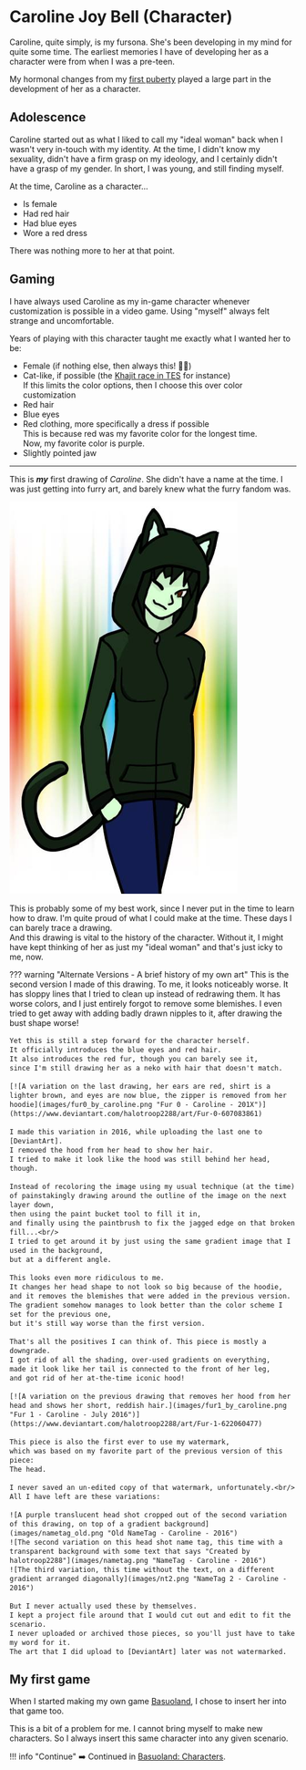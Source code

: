 # Caroline Joy Bell (Character)

Caroline, quite simply, is my fursona. She's been developing in my mind for quite some time.
The earliest memories I have of developing her as a character were from when I was a pre-teen.

My hormonal changes from my [first puberty](https://lexicon.library.lgbt/definitions/second-puberty/)
played a large part in the development of her as a character.

## Adolescence

Caroline started out as what I liked to call my "ideal woman" back when I wasn't very
in-touch with my identity. At the time, I didn't know my sexuality, didn't have a firm grasp
on my ideology, and I certainly didn't have a grasp of my gender.
In short, I was young, and still finding myself.

At the time, Caroline as a character...

- Is female
- Had red hair
- Had blue eyes
- Wore a red dress

There was nothing more to her at that point.

## Gaming

I have always used Caroline as my in-game character whenever customization is possible in
a video game. Using "myself" always felt strange and uncomfortable.

Years of playing with this character taught me exactly what I wanted her to be:

- Female (if nothing else, then always this! :transgender_flag:)
- Cat-like, if possible (the [Khajit race in TES](https://elderscrolls.fandom.com/wiki/Khajiit) for instance)<br/>
  If this limits the color options, then I choose this over color customization
- Red hair
- Blue eyes
- Red clothing, more specifically a dress if possible<br/>
  This is because red was my favorite color for the longest time.<br/>
  Now, my favorite color is purple.
- Slightly pointed jaw

---

This is ***my*** first drawing of *Caroline*. She didn't have a name at the time.
I was just getting into furry art, and barely knew what the furry fandom was.

![A neko girl wearing a dark green hoodie and blue jeans, her hair is a dark brown that almost matches her hoodie, and her cat ears match her hair, there's a highlight on the tip of her tail that almost looks like a color splotch](images/fur0_old_by_caroline.jpg "Fur 0 (old) - Caroline - 201X")

This is probably some of my best work, since I never put in the time to learn how to draw.
I'm quite proud of what I could make at the time. These days I can barely trace a drawing.<br/>
And this drawing is vital to the history of the character.
Without it, I might have kept thinking of her as just
my "ideal woman" and that's just icky to me, now.

??? warning "Alternate Versions - A brief history of my own art"
    This is the second version I made of this drawing.
    To me, it looks noticeably worse.
    It has sloppy lines that I tried to clean up instead of redrawing them.
    It has worse colors, and I just entirely forgot to remove some blemishes.
    I even tried to get away with adding badly drawn nipples to it,
    after drawing the bust shape worse!

    Yet this is still a step forward for the character herself.
    It officially introduces the blue eyes and red hair.
    It also introduces the red fur, though you can barely see it,
    since I'm still drawing her as a neko with hair that doesn't match.

    [![A variation on the last drawing, her ears are red, shirt is a lighter brown, and eyes are now blue, the zipper is removed from her hoodie](images/fur0_by_caroline.png "Fur 0 - Caroline - 201X")](https://www.deviantart.com/halotroop2288/art/Fur-0-607083861)

    I made this variation in 2016, while uploading the last one to [DeviantArt].
    I removed the hood from her head to show her hair.
    I tried to make it look like the hood was still behind her head, though.

    Instead of recoloring the image using my usual technique (at the time)
    of painstakingly drawing around the outline of the image on the next layer down,
    then using the paint bucket tool to fill it in,
    and finally using the paintbrush to fix the jagged edge on that broken fill...<br/>
    I tried to get around it by just using the same gradient image that I used in the background,
    but at a different angle.

    This looks even more ridiculous to me.
    It changes her head shape to not look so big because of the hoodie,
    and it removes the blemishes that were added in the previous version.
    The gradient somehow manages to look better than the color scheme I set for the previous one,
    but it's still way worse than the first version.

    That's all the positives I can think of. This piece is mostly a downgrade.
    I got rid of all the shading, over-used gradients on everything,
    made it look like her tail is connected to the front of her leg,
    and got rid of her at-the-time iconic hood!

    [![A variation on the previous drawing that removes her hood from her head and shows her short, reddish hair.](images/fur1_by_caroline.png "Fur 1 - Caroline - July 2016")](https://www.deviantart.com/halotroop2288/art/Fur-1-622060477)

    This piece is also the first ever to use my watermark,
    which was based on my favorite part of the previous version of this piece:
    The head.

    I never saved an un-edited copy of that watermark, unfortunately.<br/>
    All I have left are these variations:

    ![A purple translucent head shot cropped out of the second variation of this drawing, on top of a gradient background](images/nametag_old.png "Old NameTag - Caroline - 2016")
    ![The second variation on this head shot name tag, this time with a transparent background with some text that says "Created by halotroop2288"](images/nametag.png "NameTag - Caroline - 2016")
    ![The third variation, this time without the text, on a different gradient arranged diagonally](images/nt2.png "NameTag 2 - Caroline - 2016")

    But I never actually used these by themselves.
    I kept a project file around that I would cut out and edit to fit the scenario.
    I never uploaded or archived those pieces, so you'll just have to take my word for it.
    The art that I did upload to [DeviantArt] later was not watermarked.

## My first game

When I started making my own game [Basuoland],
I chose to insert her into that game too.

This is a bit of a problem for me. I cannot bring myself to make new characters.
So I always insert this same character into any given scenario.

!!! info "Continue"
    :arrow_right: Continued in [Basuoland: Characters](/caroline/projects/basuoland#characters).

<!-- Static Links -->

[CJ]:/caroline/characters/cj
[Ashley]:/caroline/characters/ashley
[Violet]:/caroline/characters/violet
[Basuoland]:/caroline/projects/basuoland
[DeviantArt]:https://www.deviantart.com/halotroop2288